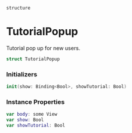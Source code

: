 `structure`

# TutorialPopup
Tutorial pop up for new users.

```swift
struct TutorialPopup
```

### Initializers
```swift
init(show: Binding<Bool>, showTutorial: Bool)
```

### Instance Properties
```swift
var body: some View
var show: Bool
var showTutorial: Bool
```
